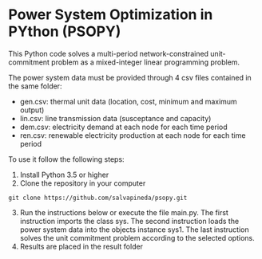 # Power System Optimization in PYthon (PSOPY)

This Python code solves a multi-period network-constrained unit-commitment problem as a mixed-integer linear programming problem.

The power system data must be provided through 4 csv files contained in the same folder:
- gen.csv: thermal unit data (location, cost, minimum and maximum output)
- lin.csv: line transmission data (susceptance and capacity)
- dem.csv: electricity demand at each node for each time period
- ren.csv: renewable electricity production at each node for each time period

To use it follow the following steps:
1. Install Python 3.5 or higher
2. Clone the repository in your computer
  ```
  git clone https://github.com/salvapineda/psopy.git
  ```
3. Run the instructions below or execute the file main.py. The first instruction imports the class sys. The second instruction loads the power system data into the objects instance sys1. The last instruction solves the unit commitment problem according to the selected options.
4. Results are placed in the result folder
